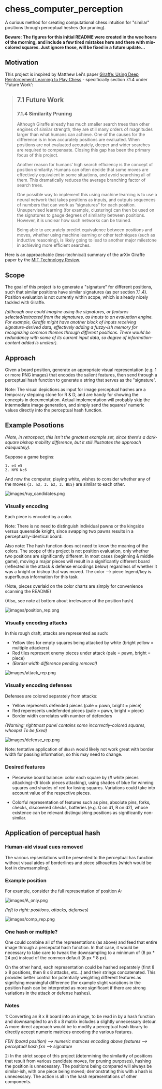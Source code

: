 # chess_computer_perception
A curious method for creating computational chess intuition for "similar" positions through perceptual heshes (for pruning).

**Beware: The figures for this initial README were created in the wee hours of the morning, and include a few tired mistakes here and there with mis-colored squares. Just ignore those, will be fixed in a future update...**

## Motivation 

This project is inspired by Matthew Lei's paper [Giraffe: Using Deep Reinforcement Learning to Play Chess](https://arxiv.org/abs/1509.01549) - specificially section 7.1.4 under 'Future Work':

> ## 7.1 Future Work
> ### 7.1.4    Similarity Pruning
> Although  Giraffe  already  has  much  smaller  search  trees  than  other  engines  of  similar  strength, they are still many orders of magnitudes larger than what humans can achieve.  One of the causes for the difference is in how accurately positions are evaluated.  When positions are not evaluated accurately, deeper and wider searches are required to compensate.  Closing this gap has been the primary focus of this project.
>
> Another reason for humans’ high search efficiency is the concept of position similarity.  Humans can often decide that some moves are effectively equivalent in some situations, and avoid searching all of them.  This dramatically reduces the average branching factor of search trees.
>
> One possible way to implement this using machine learning is to use a neural network that takes positions  as  inputs,  and  outputs  sequences  of  numbers  that  can  work  as  ”signatures”  for  each position.  Unsupervised learning (for example,  clustering) can then be used on the signatures to gauge degrees of similarity between positions.  However,  it is unclear how such networks can be trained.
>
> Being able to accurately predict equivalence between positions and moves, whether using machine learning or other techniques (such as inductive reasoning), is likely going to lead to another major milestone in achieving more efficient searches.
>

Here is an approachable (less-technical) summary of the arXiv Giraffe paper by the [MIT Technology Review](https://www.technologyreview.com/s/541276/deep-learning-machine-teaches-itself-chess-in-72-hours-plays-at-international-master/).

## Scope

The goal of this project is to generate a "signature" for different positions, such that similar positions have similar signatures (as per section 7.1.4). Position evaluation is not currently within scope, which is already nicely tackled with Giraffe.

*(although one could imagine using the signatures, or features selected/extracted from the signatures, as inputs to an evaluation engine. For example, Giraffe might have another block of inputs receiving signature-derived data,  effectively adding a fuzzy-ish memory for recognizing common themes through different positions. There would be redundancy with some of its current input data, so degree of information-content added is unclear).*

## Approach

Given a board position, generate an appropriate visual representation (e.g. 1 or more PNG images) that encodes the salient features, then send through a perceptual hash function to generate a string that serves as the "signature".

Note: The visual depictions as input for image perceptual hashes are a temporary stepping stone for R & D, and are handy for showing the concepts in documentation. Actual implementation will probably skip the intermediate image generation, and simply send the squares' numeric values directly into the perceptual hash function. 

## Example Posotions

*(Note, in retrospect, this isn't the greatest example set, since there's a dark-square bishop mobility difference, but it still illustrates the approach adequately).*

Suppose a game begins: 
```
1. e4 e5
2. Nf6 Nc6
```
And now the computer, playing white, wishes to consider whether any of the moves `{3. a3, 3. b3, 3. Bb5}` are similar to each other.

![images/ruy_candidates.png](images/ruy_candidates.png)

### Visually encoding 

Each piece is encoded by a color.

Note: There is no need to distinguish individual pawns or the kingside versus queenside knight, since swapping two pawns results in a perceptually-identical board. 

Also note: The hash function does not need to know the meaning of the colors. The scope of this project is not position evaluation, only whether two positions are significantly different. In most cases (beginning & middle game), moving a major pieces will result in a significantly different board (reflected in the attack & defense encodings below) regardless of whether it was a knight or bishop that was moved. The color --> piece legend/key is superfluous information for this task.

(Note, pieces overlaid on the color charts are simply for convenience scanning the README)

(Also, see note at bottom about irrelevance of the position hash)

![images/position_rep.png](images/position_rep.png)


### Visually encoding attacks

In this rough draft, attacks are represented as such:
-  Yellow tiles for empty squares being attacked by white (bright yellow = multiple attackers)
-  Red tiles represent enemy pieces under attack (pale = pawn, bright = piece)
-  *(Border width difference pending removal)*

![images/attack_rep.png](images/attack_rep.png)

### Visually encoding defenses

Defenses are colored separately from attacks:
-  Yellow represents defended pieces (pale = pawn, bright = piece)
-  Red reperesents undefended pieces (pale = pawn, bright = piece)
-  Border width correlates with number of defenders

*(Warning: rightmost panel contains some incorrectly-colored squares, whoops! To be fixed)*

![images/defense_rep.png](images/defense_rep.png)

Note: tentative application of `dhash` would likely not work great with border width for passing information, so this may need to change. 

### Desired features

-  Piecewise board balance: color each square by (# white pieces attacking)-(# block pieces attacking), using shades of blue for winning squares and shades of red for losing squares. Variations could take into account value of the respective pieces. 

-  Colorful representation of features such as pins, absolute pins, forks, checks, discovered checks, batteries (e.g. Q on d1, R on d2), whose existence can be relevant distinguishing positions as significantly non-similar.

## Application of perceptual hash

### Human-aid visual cues removed
The various repsentations will be presented to the perceptual has function without visual aides of borderlines and piece silhouettes (which would be lost in downsampling).

### Example position

For example, consider the full representation of position A:

![images/A_only.png](images/A_only.png)

*(left to right: positions, attacks, defenses)*

![images/comp_rep.png](images/comp_rep.png)

### One hash or multiple?

One could combine all of the representations (as above) and feed that entire image through a perceputal hash function. In that case, it would be necessary to take care to tweak the downsampling to a minimum of (8 px * 24 px) instead of the common default (8 px * 8 px).

On the other hand, each representation could be hashed separately (first 8 x 8 positions, then 8 x 8 attacks, etc...) and their strings concatenated. This provides better control for potentially weighting different features as signifying meaningful difference (for example slight variations in the position hash can be interpreted as more significant if there are strong variations in the attack or defense hashes).

### Notes

1: Converting an 8 x 8 board into an image, to be read in by a hash function and downsampled to an 8 x 8 matrix includes a slightly unnecessary detour. A more direct approach would be to modify a perceptual hash library to directly accept numeric matrices encoding the various features.

*FEN (board position) --> numeric matrices encoding above features --> perceptual hash fxn --> signature*

2: In the strict scope of this project (determining the similarity of positions that result from various candidate moves, for pruning purposes), hashing the position is unnecessary. The positions being compared will always be similar-ish, with one piece being moved; demonstrating this with a hash is unnecessary. The action is all in the hash representations of other components.
